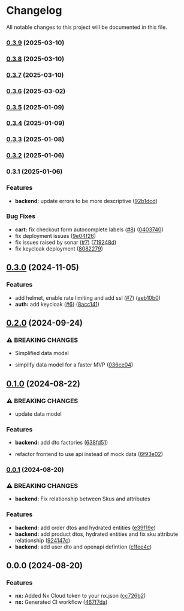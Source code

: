 # Changelog

All notable changes to this project will be documented in this file.

### [0.3.9](https://github.com/christian-wandling/demo-shop-public/compare/v0.3.8...v0.3.9) (2025-03-10)

### [0.3.8](https://github.com/christian-wandling/demo-shop-public/compare/v0.3.7...v0.3.8) (2025-03-10)

### [0.3.7](https://github.com/christian-wandling/demo-shop-public/compare/v0.3.6...v0.3.7) (2025-03-10)

### [0.3.6](https://github.com/christian-wandling/demo-shop-public/compare/v0.3.5...v0.3.6) (2025-03-02)

### [0.3.5](https://github.com/christian-wandling/demo-shop-public/compare/v0.3.4...v0.3.5) (2025-01-09)

### [0.3.4](https://github.com/christian-wandling/demo-shop-public/compare/v0.3.3...v0.3.4) (2025-01-09)

### [0.3.3](https://github.com/christian-wandling/demo-shop-public/compare/v0.3.2...v0.3.3) (2025-01-08)

### [0.3.2](https://github.com/christian-wandling/demo-shop-public/compare/v0.3.1...v0.3.2) (2025-01-06)

### 0.3.1 (2025-01-06)


### Features

* **backend:** update errors to be more descriptive ([92b1dcd](https://github.com/christian-wandling/demo-shop-public/commit/92b1dcd725967b9f1c36ce85f52e4c08d2dc203e))


### Bug Fixes

* **cart:** fix checkout form autocomplete labels ([#8](https://github.com/christian-wandling/demo-shop-public/issues/8)) ([0403740](https://github.com/christian-wandling/demo-shop-public/commit/0403740e2325b445e3e7a704c14d3a17a4c6e9fb))
* fix deployment issues ([9e04f26](https://github.com/christian-wandling/demo-shop-public/commit/9e04f268265480f36aed35fc9f712a16a352a982))
* fix issues raised by sonar ([#7](https://github.com/christian-wandling/demo-shop-public/issues/7)) ([719248d](https://github.com/christian-wandling/demo-shop-public/commit/719248d755ac2e54ea445c6c4915d7a10e34f25c))
* fix keycloak deployment ([8082279](https://github.com/christian-wandling/demo-shop-public/commit/8082279bc9454273d5a041b2e6e26262ab4aa01f))

## [0.3.0](https://github.com/christian-wandling/demo-shop/compare/v0.2.0...v0.3.0) (2024-11-05)

### Features

- add helmet, enable rate limiting and add ssl ([#7](https://github.com/christian-wandling/demo-shop/issues/7)) ([aeb10b0](https://github.com/christian-wandling/demo-shop/commit/aeb10b0c7bde08426ee362c0466507318bc36f4f))
- **auth:** add keycloak ([#6](https://github.com/christian-wandling/demo-shop/issues/6)) ([8acc141](https://github.com/christian-wandling/demo-shop/commit/8acc1417032cbe3a91290c9fd7785a752dda95d8))

## [0.2.0](https://github.com/christian-wandling/demo-shop/compare/v0.1.0...v0.2.0) (2024-09-24)

### ⚠ BREAKING CHANGES

- Simplified data model

- simplify data model for a faster MVP ([036ce04](https://github.com/christian-wandling/demo-shop/commit/036ce04fda0d51ed1bf8a7a3e3d227829a210961))

## [0.1.0](https://github.com/christian-wandling/demo-shop/compare/v0.0.1...v0.1.0) (2024-08-22)

### ⚠ BREAKING CHANGES

- update data model

### Features

- **backend:** add dto factories ([638fd51](https://github.com/christian-wandling/demo-shop/commit/638fd51d76531be3e53bc6c2d80a01bcdde5f379))

- refactor frontend to use api instead of mock data ([6f93e02](https://github.com/christian-wandling/demo-shop/commit/6f93e027b4261ddecc1f0d7850df53ebfe3b7903))

### [0.0.1](https://github.com/christian-wandling/demo-shop/compare/v0.0.0...v0.0.1) (2024-08-20)

### ⚠ BREAKING CHANGES

- **backend:** Fix relationship between Skus and attributes

### Features

- **backend:** add order dtos and hydrated entities ([e39f19e](https://github.com/christian-wandling/demo-shop/commit/e39f19e46f26640c844daeb1f251518f1c63d515))
- **backend:** add product dtos, hydrated entities and fix sku attribute relationship ([924147c](https://github.com/christian-wandling/demo-shop/commit/924147c31419c5f7f437cec4d662a9736159bfdd))
- **backend:** add user dto and openapi defintion ([c1fee4c](https://github.com/christian-wandling/demo-shop/commit/c1fee4ce54088ab872cb6ff391c31ffb17cc8777))

## 0.0.0 (2024-08-20)

### Features

- **nx:** Added Nx Cloud token to your nx.json ([cc726b2](https://github.com/christian-wandling/demo-shop/commit/cc726b288a96ebf585cefe036fbbe7ca19880706))
- **nx:** Generated CI workflow ([467f7da](https://github.com/christian-wandling/demo-shop/commit/467f7da6c0b8d5774ec28b534c4ef6d1998843ff))
